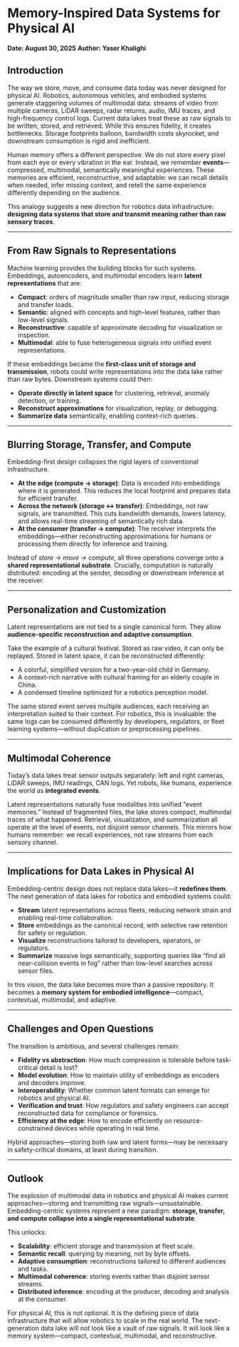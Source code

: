 # Memory-Inspired Data Systems for Physical AI

**Date: August 30, 2025**
**Author: Yaser Khalighi**

## Introduction

The way we store, move, and consume data today was never designed for physical AI. Robotics, autonomous vehicles, and embodied systems generate staggering volumes of multimodal data: streams of video from multiple cameras, LiDAR sweeps, radar returns, audio, IMU traces, and high-frequency control logs. Current data lakes treat these as raw signals to be written, stored, and retrieved. While this ensures fidelity, it creates bottlenecks. Storage footprints balloon, bandwidth costs skyrocket, and downstream consumption is rigid and inefficient.

Human memory offers a different perspective. We do not store every pixel from each eye or every vibration in the ear. Instead, we remember **events**—compressed, multimodal, semantically meaningful experiences. These memories are efficient, reconstructive, and adaptable: we can recall details when needed, infer missing context, and retell the same experience differently depending on the audience.  

This analogy suggests a new direction for robotics data infrastructure: **designing data systems that store and transmit meaning rather than raw sensory traces**.

---

## From Raw Signals to Representations

Machine learning provides the building blocks for such systems. Embeddings, autoencoders, and multimodal encoders learn **latent representations** that are:

- **Compact**: orders of magnitude smaller than raw input, reducing storage and transfer loads.  
- **Semantic**: aligned with concepts and high-level features, rather than low-level signals.  
- **Reconstructive**: capable of approximate decoding for visualization or inspection.  
- **Multimodal**: able to fuse heterogeneous signals into unified event representations.  

If these embeddings became the **first-class unit of storage and transmission**, robots could write representations into the data lake rather than raw bytes. Downstream systems could then:  

- **Operate directly in latent space** for clustering, retrieval, anomaly detection, or training.  
- **Reconstruct approximations** for visualization, replay, or debugging.  
- **Summarize data** semantically, enabling context-rich queries.

---

## Blurring Storage, Transfer, and Compute

Embedding-first design collapses the rigid layers of conventional infrastructure.

- **At the edge (compute → storage)**: Data is encoded into embeddings where it is generated. This reduces the local footprint and prepares data for efficient transfer.  
- **Across the network (storage ↔ transfer)**: Embeddings, not raw signals, are transmitted. This cuts bandwidth demands, lowers latency, and allows real-time streaming of semantically rich data.  
- **At the consumer (transfer → compute)**: The receiver interprets the embeddings—either reconstructing approximations for humans or processing them directly for inference and training.  

Instead of *store → move → compute*, all three operations converge onto a **shared representational substrate**. Crucially, computation is naturally distributed: encoding at the sender, decoding or downstream inference at the receiver.

---

## Personalization and Customization

Latent representations are not tied to a single canonical form. They allow **audience-specific reconstruction and adaptive consumption**.

Take the example of a cultural festival. Stored as raw video, it can only be replayed. Stored in latent space, it can be reconstructed differently:  
- A colorful, simplified version for a two-year-old child in Germany.  
- A context-rich narrative with cultural framing for an elderly couple in China.  
- A condensed timeline optimized for a robotics perception model.  

The same stored event serves multiple audiences, each receiving an interpretation suited to their context. For robotics, this is invaluable: the same logs can be consumed differently by developers, regulators, or fleet learning systems—without duplication or preprocessing pipelines.

---

## Multimodal Coherence

Today’s data lakes treat sensor outputs separately: left and right cameras, LiDAR sweeps, IMU readings, CAN logs. Yet robots, like humans, experience the world as **integrated events**.

Latent representations naturally fuse modalities into unified “event memories.” Instead of fragmented files, the lake stores compact, multimodal traces of what happened. Retrieval, visualization, and summarization all operate at the level of events, not disjoint sensor channels. This mirrors how humans remember: we recall experiences, not raw streams from each sensory channel.

---

## Implications for Data Lakes in Physical AI

Embedding-centric design does not replace data lakes—it **redefines them**. The next generation of data lakes for robotics and embodied systems could:

- **Stream** latent representations across fleets, reducing network strain and enabling real-time collaboration.  
- **Store** embeddings as the canonical record, with selective raw retention for safety or regulation.  
- **Visualize** reconstructions tailored to developers, operators, or regulators.  
- **Summarize** massive logs semantically, supporting queries like “find all near-collision events in fog” rather than low-level searches across sensor files.  

In this vision, the data lake becomes more than a passive repository. It becomes a **memory system for embodied intelligence**—compact, contextual, multimodal, and adaptive.

---

## Challenges and Open Questions

The transition is ambitious, and several challenges remain:

- **Fidelity vs abstraction**: How much compression is tolerable before task-critical detail is lost?  
- **Model evolution**: How to maintain utility of embeddings as encoders and decoders improve.  
- **Interoperability**: Whether common latent formats can emerge for robotics and physical AI.  
- **Verification and trust**: How regulators and safety engineers can accept reconstructed data for compliance or forensics.  
- **Efficiency at the edge**: How to encode efficiently on resource-constrained devices while operating in real time.  

Hybrid approaches—storing both raw and latent forms—may be necessary in safety-critical domains, at least during transition.

---

## Outlook

The explosion of multimodal data in robotics and physical AI makes current approaches—storing and transmitting raw signals—unsustainable. Embedding-centric systems represent a new paradigm: **storage, transfer, and compute collapse into a single representational substrate**.

This unlocks:  
- **Scalability**: efficient storage and transmission at fleet scale.  
- **Semantic recall**: querying by meaning, not by byte offsets.  
- **Adaptive consumption**: reconstructions tailored to different audiences and tasks.  
- **Multimodal coherence**: storing events rather than disjoint sensor streams.  
- **Distributed inference**: encoding at the producer, decoding and analysis at the consumer.  

For physical AI, this is not optional. It is the defining piece of data infrastructure that will allow robotics to scale in the real world. The next-generation data lake will not look like a vault of raw signals. It will look like a memory system—compact, contextual, multimodal, and reconstructive.  

